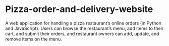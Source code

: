 # Pizza-order-and-delivery-website
A web application for handling a pizza restaurant’s online orders (in Python and JavaScript).
Users can browse the restaurant’s menu, add items to their cart, and submit their orders, and restaurant owners can add, update, and remove items on the menu.
